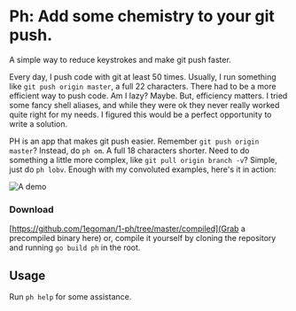 # Ph: Add some chemistry to your git push.
A simple way to reduce keystrokes and make git push faster.

Every day, I push code with git at least 50 times. Usually, I run something
like `git push origin master`, a full 22 characters. There had to be a more
efficient way to push code. Am I lazy? Maybe. But, efficiency matters.
I tried some fancy shell aliases, and while they
were ok they never really worked quite right for my needs. I figured this
would be a perfect opportunity to write a solution.

PH is an app that makes git push easier. Remember `git push origin master`?
Instead, do `ph om`. A full 18 characters shorter. Need to do something a little
more complex, like `git pull origin branch -v`? Simple, just do `ph
lobv`. Enough with my convoluted examples, here's it in action:

![A demo](http://weeklyhack.github.io/assets/images/posts/ph.gif)

### Download
[https://github.com/1egoman/1-ph/tree/master/compiled](Grab a precompiled binary here)
or, compile it yourself by cloning the repository and running `go build ph` in
the root.

## Usage
Run `ph help` for some assistance.
